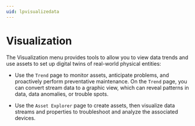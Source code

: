 ```yaml
---
uid: lpvisualizedata
---
```


# Visualization

The Visualization menu provides tools to allow you to view data trends and use assets to set up digital twins of real-world physical entities:

* Use the `Trend` page to monitor assets, anticipate problems, and proactively perform preventative maintenance. On the `Trend` page, you can convert stream data to a graphic view, which can reveal patterns in data, data anomalies, or trouble spots. 

* Use the `Asset Explorer` page to create assets, then visualize data streams and properties to troubleshoot and analyze the associated devices.
